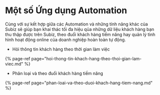 # Một số Ứng dụng Automation

Cùng với sự kết hợp giữa các Automation và những tính năng khác của Subiz sẽ giúp bạn khai thác tối đa hiệu qủa những dữ liệu khách hàng bạn thu thập được trên Subiz, theo đuổi khách hàng tiềm năng hay quản lý tình hình hoạt động online của doanh nghiệp hoàn toàn tự động.

* Hỏi thông tin khách hàng theo thời gian làm việc

{% page-ref page="hoi-thong-tin-khach-hang-theo-thoi-gian-lam-viec.md" %}

* Phân loại và theo đuổi khách hàng tiềm năng

{% page-ref page="phan-loai-va-theo-duoi-khach-hang-tiem-nang.md" %}

